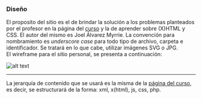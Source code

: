 ### Diseño

El proposito del sitio es el de brindar la solución a los problemas planteados por el profesor en la página del [curso](jeisson.ecci.ucr.ac.cr) y la de aprender sobre (X)HTML y CSS. El autor del mismo es Joel Álvarez Myrrie.
La convención para nombramiento  es _underscore case_ para todo tipo de archivo, carpeta e identificador. Se tratará en lo que cabe, utilizar imágenes SVG o JPG.   
El wireframe para el sitio personal, se presenta a continuación:   

![alt text](http://i.imgur.com/qzh03D4.jpg)   

***

La jerarquía de contenido que se usará es la misma  de la [página del curso](jeisson.ecci.ucr.ac.cr), es decir, se estructurará de la forma: xml, x(html), js, css, php.
 
